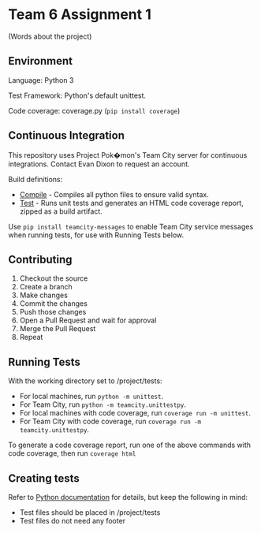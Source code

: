 # Team 6 Assignment 1
(Words about the project)

## Environment
Language: Python 3

Test Framework: Python's default unittest.

Code coverage: coverage.py (`pip install coverage`)

## Continuous Integration
This repository uses Project Pok�mon's Team City server for continuous integrations. Contact Evan Dixon to request an account.

Build definitions:
* [Compile](https://teamcity.projectpokemon.org/viewType.html?buildTypeId=EvandixonPrivate_Team6Assignment1_Compile) - Compiles all python files to ensure valid syntax.
* [Test](https://teamcity.projectpokemon.org/viewType.html?buildTypeId=EvandixonPrivate_Team6Assignment1_Test) - Runs unit tests and generates an HTML code coverage report, zipped as a build artifact.

Use `pip install teamcity-messages` to enable Team City service messages when running tests, for use with Running Tests below.

## Contributing
1. Checkout the source
2. Create a branch
3. Make changes
4. Commit the changes
5. Push those changes
6. Open a Pull Request and wait for approval
7. Merge the Pull Request
8. Repeat

## Running Tests
With the working directory set to /project/tests:
* For local machines, run `python -m unittest`.
* For Team City, run `python -m teamcity.unittestpy`.
* For local machines with code coverage, run `coverage run -m unittest`.
* For Team City with code coverage, run `coverage run -m teamcity.unittestpy`.

To generate a code coverage report, run one of the above commands with code coverage, then run `coverage html`

## Creating tests
Refer to [Python documentation](https://docs.python.org/3.6/library/unittest.html) for details, but keep the following in mind:
* Test files should be placed in /project/tests
* Test files do not need any footer